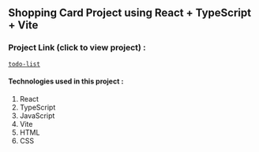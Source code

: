 ## Shopping Card Project using React + TypeScript + Vite

### Project Link (click to view project) :
[`todo-list`](https://amiraghajan78.github.io/todo-list/)

#### Technologies used in this project :
  1. React
  2. TypeScript
  3. JavaScript
  4. Vite
  5. HTML
  6. CSS
